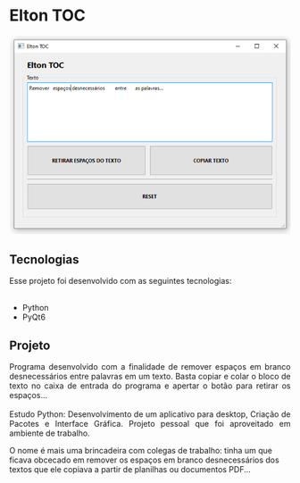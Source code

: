 <h1 align="left">Elton TOC</h1>

<div align="center"><img style=" display: inline" src=".github/eltoc.PNG"></div>

<h2>Tecnologias</h2>
Esse projeto foi desenvolvido com as seguintes tecnologias:<br><br>
<ul>
    <li>Python</li>
    <li>PyQt6</li>
</ul>
<h2>Projeto</h2>
<p align="justify">Programa desenvolvido com a finalidade de remover espaços em branco desnecessários entre palavras em um texto. Basta copiar e colar o bloco de texto no caixa de entrada do programa e apertar o botão para retirar os espaços... <br><br>Estudo Python: Desenvolvimento de um aplicativo para desktop, Criação de Pacotes e Interface Gráfica. Projeto pessoal que foi aproveitado em ambiente de trabalho.</p>

<p align="justfy">O nome é mais uma brincadeira com colegas de trabalho: tinha um que ficava obcecado em remover os espaços em branco desnecessários dos textos que ele copiava a partir de planilhas ou documentos PDF...</p>
